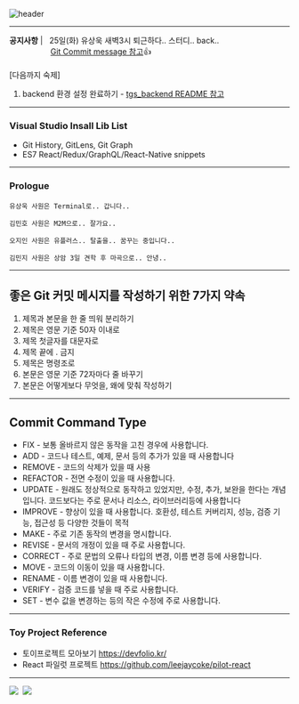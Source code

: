 ![header](https://capsule-render.vercel.app/api?type=waving&color=timeGradient&height=300&section=header&text=위대한%20스터디의%20서막&fontSize=70)

---

**공지사항** | &nbsp; 25일(화) 유상욱 새벽3시 퇴근하다.. 스터디.. back..
<br>
&emsp;&emsp;&emsp;&emsp;&emsp; [Git Commit message 참고](#commit-command-type)👍<br><br>
[다음까지 숙제]<br>

1. backend 환경 설정 완료하기 - <a href="https://github.com/The-Greatest-Study/tgs_backend">tgs_backend README 참고</a>

---

### Visual Studio Insall Lib List

- Git History, GitLens, Git Graph
- ES7 React/Redux/GraphQL/React-Native snippets

---

### Prologue

```
유상욱 사원은 Terminal로.. 갑니다..

김민호 사원은 M2M으로.. 잘가요..

오지인 사원은 유플러스.. 탈출을.. 꿈꾸는 중입니다..

김민지 사원은 상암 3일 견학 후 마곡으로.. 안녕..
```

---

## 좋은 Git 커밋 메시지를 작성하기 위한 7가지 약속

1. 제목과 본문을 한 줄 띄워 분리하기
1. 제목은 영문 기준 50자 이내로
1. 제목 첫글자를 대문자로
1. 제목 끝에 . 금지
1. 제목은 명령조로
1. 본문은 영문 기준 72자마다 줄 바꾸기
1. 본문은 어떻게보다 무엇을, 왜에 맞춰 작성하기

---

## Commit Command Type

- FIX - 보통 올바르지 않은 동작을 고친 경우에 사용합니다.
- ADD - 코드나 테스트, 예제, 문서 등의 추가가 있을 때 사용합니다
- REMOVE - 코드의 삭제가 있을 때 사용
- REFACTOR - 전면 수정이 있을 때 사용합니다.
- UPDATE - 원래도 정상적으로 동작하고 있었지만, 수정, 추가, 보완을 한다는 개념입니다. 코드보다는 주로 문서나 리소스, 라이브러리등에 사용합니다
- IMPROVE - 향상이 있을 때 사용합니다. 호환성, 테스트 커버리지, 성능, 검증 기능, 접근성 등 다양한 것들이 목적
- MAKE - 주로 기존 동작의 변경을 명시합니다.
- REVISE - 문서의 개정이 있을 때 주로 사용합니다.
- CORRECT - 주로 문법의 오류나 타입의 변경, 이름 변경 등에 사용합니다.
- MOVE - 코드의 이동이 있을 때 사용합니다.
- RENAME - 이름 변경이 있을 때 사용합니다.
- VERIFY - 검증 코드를 넣을 때 주로 사용합니다.
- SET - 변수 값을 변경하는 등의 작은 수정에 주로 사용합니다.

---

### Toy Project Reference

- 토이프로젝트 모아보기 https://devfolio.kr/
- React 파일럿 프로젝트 https://github.com/leejaycoke/pilot-react

---

<img src="https://img.shields.io/badge/Java-007396?style=flat-square&logo=java&logoColor=white"/></a>&nbsp; <img src="https://img.shields.io/badge/Python-3776AB?style=flat-square&logo=python&logoColor=white"/></a>
